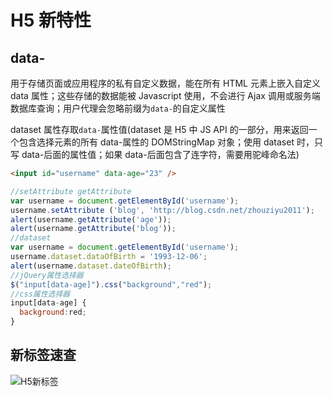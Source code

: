 # H5 新特性

## data-

用于存储页面或应用程序的私有自定义数据，能在所有 HTML 元素上嵌入自定义 data 属性；这些存储的数据能被 Javascript 使用，不会进行 Ajax 调用或服务端数据库查询；用户代理会忽略前缀为`data-`的自定义属性

dataset 属性存取`data-`属性值(dataset 是 H5 中 JS API 的一部分，用来返回一个包含选择元素的所有 data-属性的 DOMStringMap 对象；使用 dataset 时，只写 data-后面的属性值；如果 data-后面包含了连字符，需要用驼峰命名法)

```html
<input id="username" data-age="23" />
```

```js
//setAttribute getAttribute
var username = document.getElementById('username');
username.setAttribute ('blog', 'http://blog.csdn.net/zhouziyu2011');
alert(username.getAttribute('age'));
alert(username.getAttribute('blog'));
//dataset
var username = document.getElementById('username');
username.dataset.dataOfBirth = '1993-12-06';
alert(username.dataset.dateOfBirth);
//jQuery属性选择器
$("input[data-age]").css("background","red");
//css属性选择器
input[data-age] {
  background:red;
}
```

## 新标签速查

![H5新标签](https://ws1.sinaimg.cn/large/ecbd3051gy1g6c9hgrvlgj22441g80xr.jpg)
